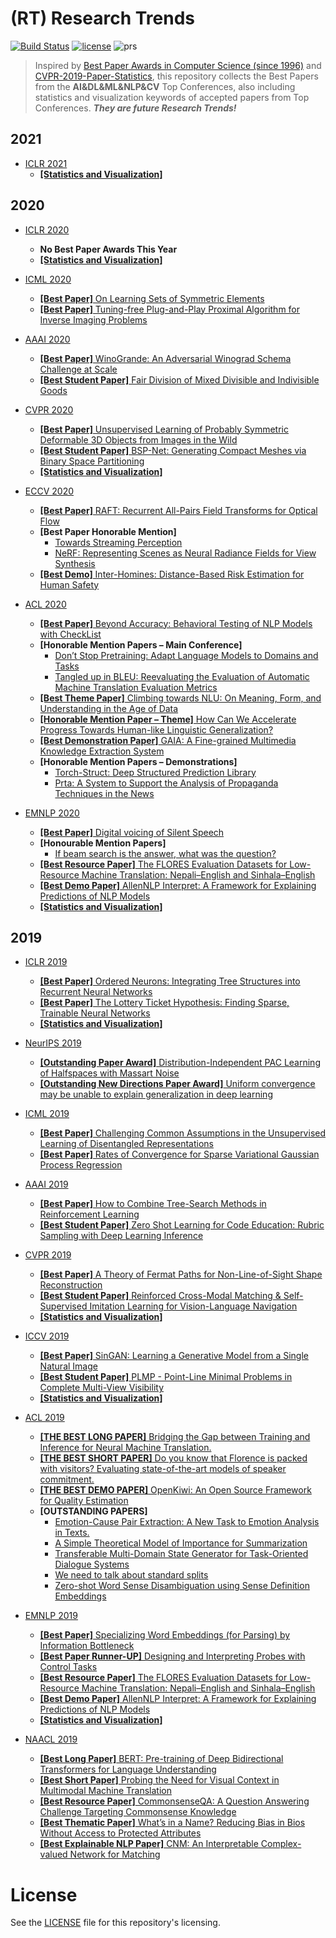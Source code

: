 # (RT) Research Trends

[![Build Status](https://travis-ci.com/Eurus-Holmes/Research_Trends.svg?branch=master)](https://travis-ci.com/Eurus-Holmes/Research_Trends)
[![license](https://img.shields.io/badge/License-MIT-brightgreen.svg)](https://en.wikipedia.org/wiki/MIT_License)
![prs](https://img.shields.io/badge/PRs-welcome-brightgreen.svg)

> Inspired by [Best Paper Awards in Computer Science (since 1996)](https://jeffhuang.com/best_paper_awards.html) and [CVPR-2019-Paper-Statistics](https://github.com/hoya012/CVPR-2019-Paper-Statistics), this repository collects the Best Papers from the **AI&DL&ML&NLP&CV** Top Conferences, also including statistics and visualization keywords of accepted papers from Top Conferences.
> ***They are future Research Trends!***


## 2021

  - [ICLR 2021](https://openreview.net/group?id=ICLR.cc/2021/Conference)
    - [**\[Statistics and Visualization\]**](https://github.com/evanzd/ICLR2021-OpenReviewData)


## 2020

  - [ICLR 2020](https://openreview.net/group?id=ICLR.cc/2020/Conference)
    - **No Best Paper Awards This Year**
    - [**\[Statistics and Visualization\]**](https://github.com/shaohua0116/ICLR2020-OpenReviewData)
  
  - [ICML 2020](https://icml.cc/Conferences/2020/Awards)
    - [**\[Best Paper\]** On Learning Sets of Symmetric Elements](https://proceedings.icml.cc/static/paper_files/icml/2020/1625-Paper.pdf)
    - [**\[Best Paper\]** Tuning-free Plug-and-Play Proximal Algorithm for Inverse Imaging Problems](https://arxiv.org/pdf/2002.09611.pdf)
 
  - [AAAI 2020](https://aaai.org/Awards/paper.php)
    - [**\[Best Paper\]** WinoGrande: An Adversarial Winograd Schema Challenge at Scale](https://arxiv.org/pdf/1907.10641.pdf)
    - [**\[Best Student Paper\]** Fair Division of Mixed Divisible and Indivisible Goods](https://arxiv.org/pdf/1911.07048.pdf)

  - [CVPR 2020](http://cvpr2020.thecvf.com/node/817)
    - [**\[Best Paper\]** Unsupervised Learning of Probably Symmetric Deformable 3D Objects from Images in the Wild](https://openaccess.thecvf.com/content_CVPR_2020/papers/Wu_Unsupervised_Learning_of_Probably_Symmetric_Deformable_3D_Objects_From_Images_CVPR_2020_paper.pdf)
    - [**\[Best Student Paper\]** BSP-Net: Generating Compact Meshes via Binary Space Partitioning](https://openaccess.thecvf.com/content_CVPR_2020/papers/Chen_BSP-Net_Generating_Compact_Meshes_via_Binary_Space_Partitioning_CVPR_2020_paper.pdf)
    - [**\[Statistics and Visualization\]**](https://github.com/hoya012/CVPR-2020-Paper-Statistics)
    
  - [ECCV 2020](https://eccv2020.eu/awards/)
    - [**\[Best Paper\]** RAFT: Recurrent All-Pairs Field Transforms for Optical Flow](https://arxiv.org/pdf/2003.12039.pdf)
    - **\[Best Paper Honorable Mention\]**
      - [Towards Streaming Perception](https://arxiv.org/pdf/2005.10420.pdf)
      - [NeRF: Representing Scenes as Neural Radiance Fields for View Synthesis](https://arxiv.org/pdf/2003.08934.pdf)
    - [**\[Best Demo\]** Inter-Homines: Distance-Based Risk Estimation for Human Safety](https://arxiv.org/pdf/2007.10243.pdf)
  
  - [ACL 2020](https://acl2020.org/blog/ACL-2020-best-papers/)
    - [**\[Best Paper\]** Beyond Accuracy: Behavioral Testing of NLP Models with CheckList](https://arxiv.org/pdf/2005.04118.pdf)
    - **[Honorable Mention Papers – Main Conference]** 
      - [Don’t Stop Pretraining: Adapt Language Models to Domains and Tasks](https://www.aclweb.org/anthology/2020.acl-main.740.pdf)
      - [Tangled up in BLEU: Reevaluating the Evaluation of Automatic Machine Translation Evaluation Metrics](https://www.aclweb.org/anthology/2020.acl-main.448.pdf)
    - [**\[Best Theme Paper\]** Climbing towards NLU: On Meaning, Form, and Understanding in the Age of Data](https://www.aclweb.org/anthology/2020.acl-main.463.pdf)
    - [**[Honorable Mention Paper – Theme]** How Can We Accelerate Progress Towards Human-like Linguistic Generalization?](https://www.aclweb.org/anthology/2020.acl-main.465.pdf)
    - [**\[Best Demonstration Paper\]** GAIA: A Fine-grained Multimedia Knowledge Extraction System](https://www.aclweb.org/anthology/2020.acl-demos.11.pdf)
    - **[Honorable Mention Papers – Demonstrations]** 
      - [Torch-Struct: Deep Structured Prediction Library](https://www.aclweb.org/anthology/2020.acl-demos.38.pdf)
      - [Prta: A System to Support the Analysis of Propaganda Techniques in the News](https://arxiv.org/pdf/2005.05854.pdf)
  
  - [EMNLP 2020](https://2020.emnlp.org/blog/2020-11-19-best-papers)
    - [**\[Best Paper\]** Digital voicing of Silent Speech](https://www.aclweb.org/anthology/2020.emnlp-main.445.pdf)
    - **\[Honourable Mention Papers\]** 
      - [If beam search is the answer, what was the question?](https://www.aclweb.org/anthology/D19-1275.pdf)
    - [**\[Best Resource Paper\]** The FLORES Evaluation Datasets for Low-Resource Machine Translation: Nepali–English and Sinhala–English](https://www.aclweb.org/anthology/D19-1632.pdf)
    - [**\[Best Demo Paper\]** AllenNLP Interpret: A Framework for Explaining Predictions of NLP Models](https://www.aclweb.org/anthology/D19-3002.pdf)
    - [**\[Statistics and Visualization\]**](https://github.com/roomylee/EMNLP-2019-Papers)
     
     
## 2019

  - [ICLR 2019](https://iclr.cc/Conferences/2019/Awards)
    - [**\[Best Paper\]** Ordered Neurons: Integrating Tree Structures into Recurrent Neural Networks](https://openreview.net/pdf?id=B1l6qiR5F7)
    - [**\[Best Paper\]** The Lottery Ticket Hypothesis:  Finding Sparse, Trainable Neural Networks](https://openreview.net/pdf?id=rJl-b3RcF7)
    - [**\[Statistics and Visualization\]**](https://github.com/Eurus-Holmes/Research_Trends/blob/master/ICLR2019/frequency.png)

  - [NeurIPS 2019](https://medium.com/@NeurIPSConf/neurips-2019-paper-awards-807e41d0c1e)
    - [**\[Outstanding Paper Award\]** Distribution-Independent PAC Learning of Halfspaces with Massart Noise](https://papers.nips.cc/paper/8722-distribution-independent-pac-learning-of-halfspaces-with-massart-noise.pdf)
    - [**\[Outstanding New Directions Paper Award\]** Uniform convergence may be unable to explain generalization in deep learning](https://papers.nips.cc/paper/9336-uniform-convergence-may-be-unable-to-explain-generalization-in-deep-learning.pdf)
  
  - [ICML 2019](https://medium.com/syncedreview/icml-2019-google-eth-zurich-mpi-is-cambridge-prowler-io-share-best-paper-honours-4aeabd5c9fc8)
    - [**\[Best Paper\]** Challenging Common Assumptions in the Unsupervised Learning of Disentangled Representations](https://arxiv.org/pdf/1811.12359.pdf)
    - [**\[Best Paper\]** Rates of Convergence for Sparse Variational Gaussian Process Regression](https://arxiv.org/pdf/1903.03571.pdf)
 
  - [AAAI 2019](https://aaai.org/Awards/paper.php)
    - [**\[Best Paper\]** How to Combine Tree-Search Methods in Reinforcement Learning](https://arxiv.org/pdf/1809.01843.pdf)
    - [**\[Best Student Paper\]** Zero Shot Learning for Code Education: Rubric Sampling with Deep Learning Inference](https://arxiv.org/pdf/1809.01357.pdf)
    
  - [CVPR 2019](https://medium.com/syncedreview/cvpr-2019-attracts-9k-attendees-best-papers-announced-imagenet-honoured-10-years-later-bc244888907a)
    - [**\[Best Paper\]** A Theory of Fermat Paths for Non-Line-of-Sight Shape Reconstruction](https://www.ri.cmu.edu/wp-content/uploads/2019/05/cvpr2019.pdf)
    - [**\[Best Student Paper\]** Reinforced Cross-Modal Matching & Self-Supervised Imitation Learning for Vision-Language Navigation](https://arxiv.org/pdf/1811.10092.pdf)
    - [**\[Statistics and Visualization\]**](https://github.com/Eurus-Holmes/Research_Trends/blob/master/CVPR2019/keywords.png)
    
  - [ICCV 2019](https://medium.com/syncedreview/iccv-2019-best-papers-announced-27a1a21311e1)
    - [**\[Best Paper\]** SinGAN: Learning a Generative Model from a Single Natural Image](https://arxiv.org/pdf/1905.01164.pdf)
    - [**\[Best Student Paper\]** PLMP - Point-Line Minimal Problems in Complete Multi-View Visibility](https://arxiv.org/pdf/1903.10008.pdf)
    - [**\[Statistics and Visualization\]**](https://github.com/Eurus-Holmes/Research_Trends/blob/master/ICCV2019/keywords.png)
    
  - [ACL 2019](http://www.acl2019.org/EN/winners-of-acl-2019-best-paper-awards.xhtml)
    - [**\[THE BEST LONG PAPER\]** Bridging the Gap between Training and Inference for Neural Machine Translation.](https://www.aclweb.org/anthology/P19-1426)
    - [**\[THE BEST SHORT PAPER\]** Do you know that Florence is packed with visitors? Evaluating state-of-the-art models of speaker commitment.](https://www.aclweb.org/anthology/P19-1412)
    - [**\[THE BEST DEMO PAPER\]** OpenKiwi: An Open Source Framework for Quality Estimation](https://www.aclweb.org/anthology/P19-3020)
    - **[OUTSTANDING PAPERS]** 
      - [Emotion-Cause Pair Extraction: A New Task to Emotion Analysis in Texts.](https://www.aclweb.org/anthology/P19-1096)
      - [A Simple Theoretical Model of Importance for Summarization](https://www.aclweb.org/anthology/P19-1101)
      - [Transferable Multi-Domain State Generator for Task-Oriented Dialogue Systems](https://www.aclweb.org/anthology/P19-1078)
      - [We need to talk about standard splits](https://www.aclweb.org/anthology/P19-1267)
      - [Zero-shot Word Sense Disambiguation using Sense Definition Embeddings](https://www.aclweb.org/anthology/P19-1568)

  - [EMNLP 2019](https://www.emnlp-ijcnlp2019.org/program/accepted/)
    - [**\[Best Paper\]** Specializing Word Embeddings (for Parsing) by Information Bottleneck](https://www.aclweb.org/anthology/D19-1276.pdf)
    - [**\[Best Paper Runner-UP\]** Designing and Interpreting Probes with Control Tasks](https://www.aclweb.org/anthology/D19-1275.pdf)
    - [**\[Best Resource Paper\]** The FLORES Evaluation Datasets for Low-Resource Machine Translation: Nepali–English and Sinhala–English](https://www.aclweb.org/anthology/D19-1632.pdf)
    - [**\[Best Demo Paper\]** AllenNLP Interpret: A Framework for Explaining Predictions of NLP Models](https://www.aclweb.org/anthology/D19-3002.pdf)
    - [**\[Statistics and Visualization\]**](https://github.com/roomylee/EMNLP-2019-Papers)
    
  - [NAACL 2019](https://naacl2019.org/blog/best-papers/)
    - [**\[Best Long Paper\]** BERT: Pre-training of Deep Bidirectional Transformers for Language Understanding](https://www.aclweb.org/anthology/N19-1423)
    - [**\[Best Short Paper\]** Probing the Need for Visual Context in Multimodal Machine Translation](https://www.aclweb.org/anthology/N19-1422)
    - [**\[Best Resource Paper\]** CommonsenseQA: A Question Answering Challenge Targeting Commonsense Knowledge](https://www.aclweb.org/anthology/N19-1421)
    - [**\[Best Thematic Paper\]** What’s in a Name? Reducing Bias in Bios Without Access to Protected Attributes](https://www.aclweb.org/anthology/N19-1424)
    - [**\[Best Explainable NLP Paper\]** CNM: An Interpretable Complex-valued Network for Matching](https://www.aclweb.org/anthology/N19-1420)
    
    
# License

See the [LICENSE](https://github.com/Eurus-Holmes/Research_Trends/blob/master/LICENSE) file for this repository's licensing.
 
    


